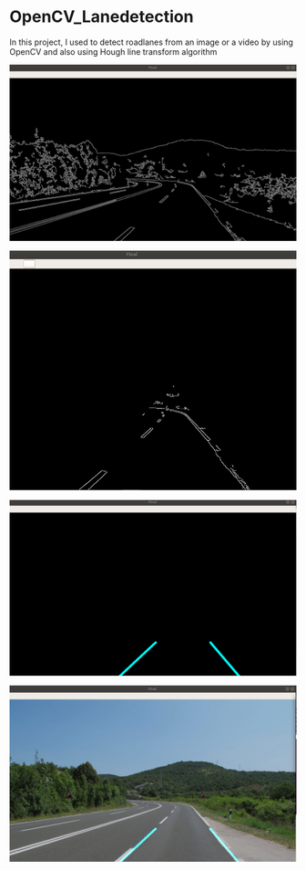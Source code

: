 # OpenCV_Lanedetection

In this project, I used to detect roadlanes from an image or a video by using OpenCV and also using Hough line transform algorithm

![](images/1.png)

![](images/2.png)

![](images/3.png)

![](images/4.png)
